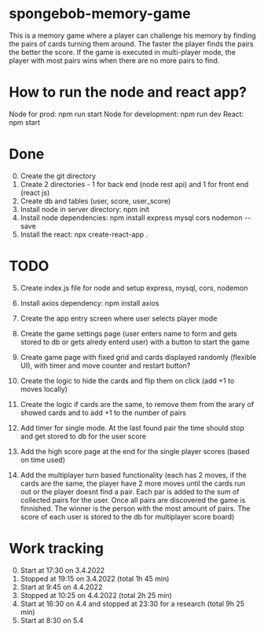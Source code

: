 # spongebob-memory-game
This is a memory game where a player can challenge his memory by finding the pairs of cards turning them around. The faster the player finds the pairs the better the score. If the game is executed in multi-player mode, the player with most pairs wins when there are no more pairs to find.

# How to run the node and react app?
 
Node for prod: npm run start
Node for development: npm run dev
React: npm start

# Done

0. Create the git directory
1. Create 2 directories - 1 for back end (node rest api) and 1 for front end (react js)
2. Create db and tables (user, score, user_score)
3. Install node in server directory: npm init
4. Install node dependencies: npm install express mysql cors nodemon --save
6. Install the react: npx create-react-app .

# TODO

5. Create index.js file for node and setup express, mysql, cors, nodemon

7. Install axios dependency: npm install axios
8. Create the app entry screen where user selects player mode
9. Create the game settings page (user enters name to form and gets stored to db or gets alredy enterd user) with a button to start the game
10. Create game page with fixed grid and cards displayed randomly (flexible UI), with timer and move counter and restart button?
11. Create the logic to hide the cards and flip them on click (add +1 to moves locally)
12. Create the logic if cards are the same, to remove them from the arary of showed cards and to add +1 to the number of pairs
13. Add timer for single mode. At the last found pair the time should stop and get stored to db for the user score
14. Add the high score page at the end for the single player scores (based on time used)
15. Add the multiplayer turn based functionality (each has 2 moves, if the cards are the same, the player have 2 more moves until the cards run out or the player doesnt find a pair. Each par is added to the sum of collected pairs for the user. Once all pairs are discovered the game is finnished. The winner is the person with the most amount of pairs. The score of each user is stored to the db for multiplayer score board)


# Work tracking

0. Start at 17:30 on 3.4.2022 
1. Stopped at 19:15 on 3.4.2022 (total 1h 45 min)
2. Start at 9:45 on 4.4.2022
3. Stopped at 10:25 on 4.4.2022 (total 2h 25 min)
4. Start at 16:30 on 4.4 and stopped at 23:30 for a research (total 9h 25 min)
5. Start at 8:30 on 5.4